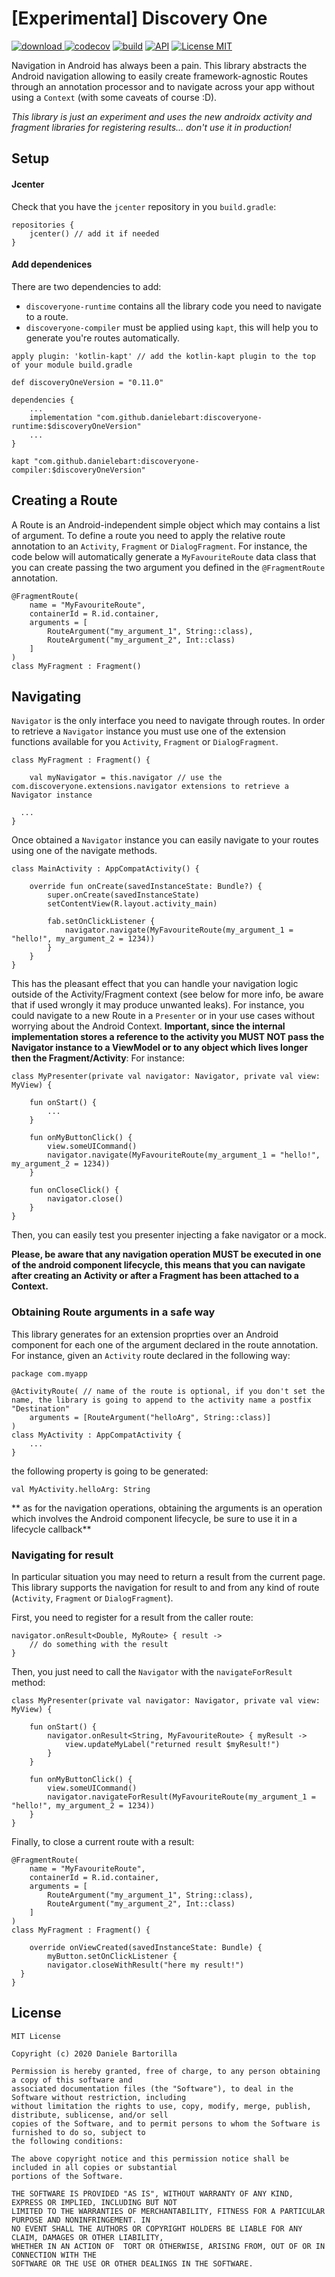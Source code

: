 # [Experimental] Discovery One

[ ![download](https://api.bintray.com/packages/danielebartorilla/DiscoveryOne/com.github.danielebart/images/download.svg) ](https://bintray.com/danielebartorilla/DiscoveryOne/com.github.danielebart/_latestVersion)
[![codecov](https://codecov.io/gh/danielebart/discovery-one/branch/master/graph/badge.svg)](https://codecov.io/gh/danielebart/discovery-one)
[![build](https://github.com/danielebart/discovery-one/workflows/master/badge.svg?branch=master)](https://github.com/danielebart/discovery-one/actions?query=workflow%3Amaster)
[![API](https://img.shields.io/badge/API-14%2B-brightgreen.svg?style=flat)](https://android-arsenal.com/api?level=14)
[![License MIT](https://img.shields.io/badge/License-MIT-red.svg)](https://opensource.org/licenses/MIT)

Navigation in Android has always been a pain. This library abstracts the Android navigation allowing to easily create framework-agnostic Routes through an annotation processor and to navigate across your app without using a `Context` (with some caveats of course :D).

*This library is just an experiment and uses the new androidx activity and fragment libraries for registering results... don't use it in production!*

## Setup
#### Jcenter

Check that you have the `jcenter` repository in you `build.gradle`:

```
repositories {
    jcenter() // add it if needed
}
```

#### Add dependenices
There are two dependencies to add:
- `discoveryone-runtime` contains all the library code you need to navigate to a route.
- `discoveryone-compiler` must be applied using `kapt`, this will help you to generate you're routes automatically.


```
apply plugin: 'kotlin-kapt' // add the kotlin-kapt plugin to the top of your module build.gradle

def discoveryOneVersion = "0.11.0"

dependencies {
    ...
    implementation "com.github.danielebart:discoveryone-runtime:$discoveryOneVersion"
    ...
}

kapt "com.github.danielebart:discoveryone-compiler:$discoveryOneVersion"
```

## Creating a Route
A Route is an Android-independent simple object which may contains a list of argument.
To define a route you need to apply the relative route annotation to an `Activity`, `Fragment` or `DialogFragment`.
For instance, the code below will automatically generate a `MyFavouriteRoute` data class that you can create passing the two argument you defined in the `@FragmentRoute` annotation.

```
@FragmentRoute(
    name = "MyFavouriteRoute",
    containerId = R.id.container,
    arguments = [
        RouteArgument("my_argument_1", String::class),
        RouteArgument("my_argument_2", Int::class)
    ]
)
class MyFragment : Fragment()
```

## Navigating
`Navigator` is the only interface you need to navigate through routes.
In order to retrieve a `Navigator` instance you must use one of the extension functions available for you `Activity`, `Fragment` or `DialogFragment`.

```
class MyFragment : Fragment() {

    val myNavigator = this.navigator // use the com.discoveryone.extensions.navigator extensions to retrieve a Navigator instance

  ...
}
```

Once obtained a `Navigator` instance you can easily navigate to your routes using one of the navigate methods.

```
class MainActivity : AppCompatActivity() {

    override fun onCreate(savedInstanceState: Bundle?) {
        super.onCreate(savedInstanceState)
        setContentView(R.layout.activity_main)

        fab.setOnClickListener {
            navigator.navigate(MyFavouriteRoute(my_argument_1 = "hello!", my_argument_2 = 1234))
        }
    }
}

```

This has the pleasant effect that you can handle your navigation logic outside of the Activity/Fragment context (see below for more info, be aware that if used wrongly it may produce unwanted leaks). For instance, you could navigate to a new Route in a `Presenter` or in your use cases without worrying about the Android Context.
**Important, since the internal implementation stores a reference to the activity you MUST NOT pass the Navigator instance to a ViewModel or to any object which lives longer then the Fragment/Activity**:
For instance:

```
class MyPresenter(private val navigator: Navigator, private val view: MyView) {

    fun onStart() {
        ...
    }

    fun onMyButtonClick() {
        view.someUICommand()
        navigator.navigate(MyFavouriteRoute(my_argument_1 = "hello!", my_argument_2 = 1234))
    }
    
    fun onCloseClick() {
        navigator.close()
    }
}
```
Then, you can easily test you presenter injecting a fake navigator or a mock.

**Please, be aware that any navigation operation MUST be executed in one of the android component lifecycle, this means that you can navigate after creating an Activity or after a Fragment has been attached to a Context.**

### Obtaining Route arguments in a safe way
This library generates for an extension proprties over an Android component for each one of the argument declared in the route annotation.
For instance, given an `Activity` route declared in the following way:
```
package com.myapp

@ActivityRoute( // name of the route is optional, if you don't set the name, the library is going to append to the activity name a postfix "Destination"
    arguments = [RouteArgument("helloArg", String::class)]
)
class MyActivity : AppCompatActivity {
    ...
}
```

the following property is going to be generated:
```
val MyActivity.helloArg: String
```

** as for the navigation operations, obtaining the arguments is an operation which involves the Android component lifecycle, be sure to use it in a lifecycle callback**


### Navigating for result
In particular situation you may need to return a result from the current page. This library supports the navigation for result to and from any kind of route (`Activity`, `Fragment` or `DialogFragment`).

First, you need to register for a result from the caller route:
```
navigator.onResult<Double, MyRoute> { result ->
    // do something with the result
}
```

Then, you just need to call the `Navigator` with the `navigateForResult` method:
```
class MyPresenter(private val navigator: Navigator, private val view: MyView) {

    fun onStart() {
        navigator.onResult<String, MyFavouriteRoute> { myResult ->
            view.updateMyLabel("returned result $myResult!")
        }
    }

    fun onMyButtonClick() {
        view.someUICommand()
        navigator.navigateForResult(MyFavouriteRoute(my_argument_1 = "hello!", my_argument_2 = 1234))
    }
}
```

Finally, to close a current route with a result:

```
@FragmentRoute(
    name = "MyFavouriteRoute",
    containerId = R.id.container,
    arguments = [
        RouteArgument("my_argument_1", String::class),
        RouteArgument("my_argument_2", Int::class)
    ]
)
class MyFragment : Fragment() {
    
    override onViewCreated(savedInstanceState: Bundle) {
        myButton.setOnClickListener {
        navigator.closeWithResult("here my result!")
  }
}
```

## License
```
MIT License

Copyright (c) 2020 Daniele Bartorilla

Permission is hereby granted, free of charge, to any person obtaining a copy of this software and 
associated documentation files (the "Software"), to deal in the Software without restriction, including 
without limitation the rights to use, copy, modify, merge, publish, distribute, sublicense, and/or sell 
copies of the Software, and to permit persons to whom the Software is furnished to do so, subject to 
the following conditions:

The above copyright notice and this permission notice shall be included in all copies or substantial 
portions of the Software.

THE SOFTWARE IS PROVIDED "AS IS", WITHOUT WARRANTY OF ANY KIND, EXPRESS OR IMPLIED, INCLUDING BUT NOT 
LIMITED TO THE WARRANTIES OF MERCHANTABILITY, FITNESS FOR A PARTICULAR PURPOSE AND NONINFRINGEMENT. IN 
NO EVENT SHALL THE AUTHORS OR COPYRIGHT HOLDERS BE LIABLE FOR ANY CLAIM, DAMAGES OR OTHER LIABILITY, 
WHETHER IN AN ACTION OF  TORT OR OTHERWISE, ARISING FROM, OUT OF OR IN CONNECTION WITH THE 
SOFTWARE OR THE USE OR OTHER DEALINGS IN THE SOFTWARE.
```
